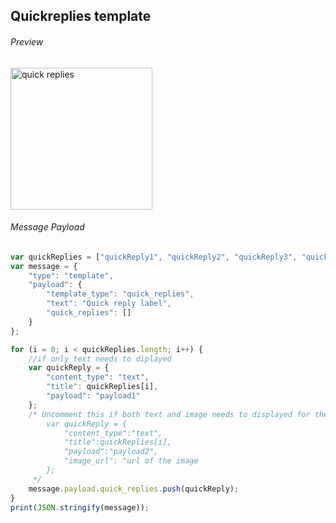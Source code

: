 ##  Quickreplies template

###### Preview


<img width="227" alt="quick replies" src="https://github.com/Koredotcom/web-kore-sdk/assets/131746603/f0db1cd9-e544-472a-8a8a-f78ece006a22">



###### Message Payload

```js
var quickReplies = ["quickReply1", "quickReply2", "quickReply3", "quickReply4", "quickReply5"];
var message = {
    "type": "template",
    "payload": {
        "template_type": "quick_replies",
        "text": "Quick reply label",
        "quick_replies": []
    }
};

for (i = 0; i < quickReplies.length; i++) {
    //if only text needs to diplayed
    var quickReply = {
        "content_type": "text",
        "title": quickReplies[i],
        "payload": "payload1"
    };
    /* Uncomment this if both text and image needs to displayed for the  quick reply button
        var quickReply = {
            "content_type":"text",
            "title":quickReplies[i],
            "payload":"payload2",
            "image_url": "url of the image
        };
     */
    message.payload.quick_replies.push(quickReply);
}
print(JSON.stringify(message));
```
